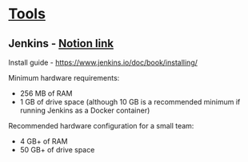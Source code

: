 # [Tools](https://delicate-walrus-052.notion.site/Tools-025fd1a6c31d48b78e71389be757f7a3?pvs=4)


## Jenkins - [Notion link](https://delicate-walrus-052.notion.site/Jenkins-205b880270ec485b88e214f691810716?pvs=4)

Install guide - https://www.jenkins.io/doc/book/installing/

Minimum hardware requirements:
- 256 MB of RAM
- 1 GB of drive space (although 10 GB is a recommended minimum if running Jenkins as a Docker container)

Recommended hardware configuration for a small team:
- 4 GB+ of RAM
- 50 GB+ of drive space
